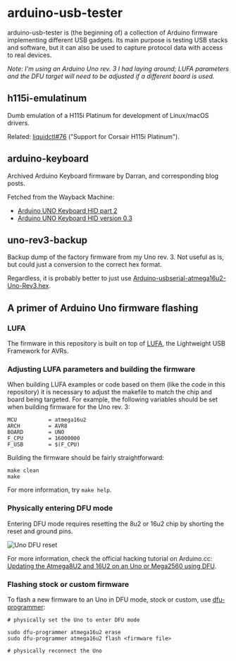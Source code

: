 # arduino-usb-tester

arduino-usb-tester is (the beginning of) a collection of Arduino firmware implementing different USB gadgets.
Its main purpose is testing USB stacks and software, but it can also be used to capture protocol data with access to real devices.

_Note: I'm using an Arduino Uno rev. 3 I had laying around; LUFA parameters and the DFU target will need to be adjusted if a different board is used._


## h115i-emulatinum

Dumb emulation of a H115i Platinum for development of Linux/macOS drivers.

Related: [liquidctl#76](https://github.com/jonasmalacofilho/liquidctl/issues/76) ("Support for Corsair H115i Platinum").


## arduino-keyboard

Archived Arduino Keyboard firmware by Darran, and corresponding blog posts.

Fetched from the Wayback Machine:

 - [Arduino UNO Keyboard HID part 2](https://web.archive.org/web/20130215045104/http://hunt.net.nz/users/darran/weblog/faf5e/Arduino_UNO_Keyboard_HID_part_2.html)
 - [Arduino UNO Keyboard HID version 0.3](https://web.archive.org/web/20120127004113/http://hunt.net.nz/users/darran/weblog/b3029/Arduino_UNO_Keyboard_HID_version_03.html)


## uno-rev3-backup

Backup dump of the factory firmware from my Uno rev. 3.  Not useful as is, but could just a conversion to the correct hex format.

Regardless, it is probably better to just use [Arduino-usbserial-atmega16u2-Uno-Rev3.hex](https://github.com/arduino/ArduinoCore-avr/blob/master/firmwares/atmegaxxu2/arduino-usbserial/Arduino-usbserial-atmega16u2-Uno-Rev3.hex).


## A primer of Arduino Uno firmware flashing

### LUFA

The firmware in this repository is built on top of [LUFA](https://github.com/abcminiuser/lufa), the Lightweight USB Framework for AVRs.

### Adjusting LUFA parameters and building the firmware

When building LUFA examples or code based on them (like the code in this repository) it is necessary to adjust the makefile to match the chip and board being targeted.  For example, the following variables should be set when building firmware for the Uno rev. 3:

```
MCU          = atmega16u2
ARCH         = AVR8
BOARD        = UNO
F_CPU        = 16000000
F_USB        = $(F_CPU)
```

Building the firmware should be fairly straightforward:

```
make clean
make
```

For more information, try `make help`.

### Physically entering DFU mode

Entering DFU mode requires resetting the 8u2 or 16u2 chip by shorting the reset and ground pins.

![Uno DFU reset](https://www.arduino.cc/en/uploads/Hacking/Uno-front-DFU-reset.png)

For more information, check the official hacking tutorial on Arduino.cc: [Updating the Atmega8U2 and 16U2 on an Uno or Mega2560 using DFU](https://www.arduino.cc/en/Hacking/DFUProgramming8U2).

### Flashing stock or custom firmware

To flash a new firmware to an Uno in DFU mode, stock or custom, use [dfu-programmer](https://dfu-programmer.github.io):

```
# physically set the Uno to enter DFU mode

sudo dfu-programmer atmega16u2 erase
sudo dfu-programmer atmega16u2 flash <firmware file>

# physically reconnect the Uno
```


